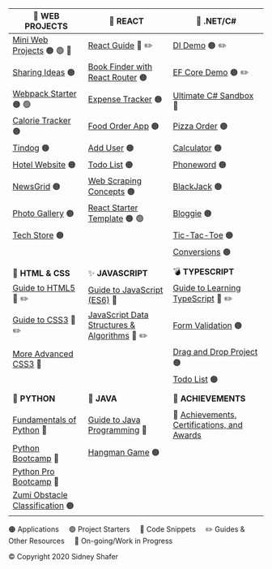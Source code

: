 | :rocket: **WEB PROJECTS** | :star2: **REACT** | :notebook: **.NET/C#** |
| ------------------------- | ---------------- | -------------- |
| [Mini Web Projects](https://github.com/sidneyshafer/mini-web-projects) :orange_circle: :green_circle: :construction: | [React Guide](https://github.com/sidneyshafer/complete-react-guide) :large_blue_circle: :pencil2: | [DI Demo](https://github.com/sidneyshafer/DI_Demo) :orange_circle: :pencil2: |
| [Sharing Ideas](https://github.com/sidneyshafer/sharing-ideas-app) :orange_circle: | [Book Finder with React Router](https://github.com/sidneyshafer/book-finder-with-router) :orange_circle: | [EF Core Demo](https://github.com/sidneyshafer/EFCore_Demo) :orange_circle: :pencil2: |
| [Webpack Starter](https://github.com/sidneyshafer/webpack-starter) :orange_circle: :green_circle: | [Expense Tracker](https://github.com/sidneyshafer/expense-tracker) :orange_circle: | [Ultimate C# Sandbox](https://github.com/sidneyshafer/c-sharp-sandbox) :large_blue_circle: |
| [Calorie Tracker](https://github.com/sidneyshafer/calorie-tracker-webpack) :orange_circle: | [Food Order App](https://github.com/sidneyshafer/food-order-app) :orange_circle: | [Pizza Order](https://github.com/sidneyshafer/pizza-order-app) :orange_circle: |
| [Tindog](https://github.com/sidneyshafer/tindog) :orange_circle: | [Add User](https://github.com/sidneyshafer/add-user-project) :orange_circle: | [Calculator](https://github.com/sidneyshafer/calculator) :orange_circle: |
| [Hotel Website](https://github.com/sidneyshafer/hotel-website) :orange_circle: | [Todo List](https://github.com/sidneyshafer/todo-list) :orange_circle: | [Phoneword](https://github.com/sidneyshafer/Phoneword) :orange_circle: |
| [NewsGrid](https://github.com/sidneyshafer/newsgrid-website) :orange_circle: | [Web Scraping Concepts](https://github.com/sidneyshafer/web-scraping-react-project) :orange_circle:  | [BlackJack](https://github.com/sidneyshafer/Blackjack) :orange_circle: |
| [Photo Gallery](https://github.com/sidneyshafer/photo-gallery) :orange_circle: | [React Starter Template](https://github.com/sidneyshafer/react-starter-template) :orange_circle: :green_circle: | [Bloggie](https://github.com/sidneyshafer/Bloggie) :orange_circle: |
| [Tech Store](https://github.com/sidneyshafer/tech-store) :orange_circle: |  | [Tic-Tac-Toe](https://github.com/sidneyshafer/tic-tac-toe) :orange_circle: |
| | | [Conversions](https://github.com/sidneyshafer/conversions) :orange_circle: |
| | | |
| :dizzy: **HTML & CSS** | :sparkles: **JAVASCRIPT** | :bomb: **TYPESCRIPT** |
| [Guide to HTML5](https://github.com/sidneyshafer/html-guide) :large_blue_circle: :pencil2: | [Guide to JavaScript (ES6)](https://github.com/sidneyshafer/javascript-sandbox) :large_blue_circle: | [Guide to Learning TypeScript](https://github.com/sidneyshafer/TypeScript) :large_blue_circle: :pencil2: |
| [Guide to CSS3](https://github.com/sidneyshafer/css-guide) :large_blue_circle: :pencil2: | [JavaScript Data Structures & Algorithms](https://github.com/sidneyshafer/JS_DSA) :large_blue_circle: :pencil2: | [Form Validation](https://github.com/sidneyshafer/form-validation-typescript) :orange_circle: |
| [More Advanced CSS3](https://github.com/sidneyshafer/css-guide-2) :large_blue_circle: | | [Drag and Drop Project](https://github.com/sidneyshafer/drag-drop-project) :orange_circle: |
| | | [Todo List](https://github.com/sidneyshafer/todo-list-with-typescript) :orange_circle: |
| | | |
| :wrench: **PYTHON** | :pushpin: **JAVA** | :trumpet: **ACHIEVEMENTS** |
| | | |
| [Fundamentals of Python](https://github.com/sidneyshafer/python-fundamentals) :large_blue_circle: | [Guide to Java Programming](https://github.com/sidneyshafer/java-sandbox) :large_blue_circle: | :crown: [Achievements, Certifications, and Awards](https://github.com/sidneyshafer/Achievements) |
| [Python Bootcamp](https://github.com/sidneyshafer/python-pro-bootcamp) :large_blue_circle: | [Hangman Game](https://github.com/sidneyshafer/hangman) :orange_circle: | |
| [Python Pro Bootcamp](https://github.com/sidneyshafer/python-pro-bootcamp) :large_blue_circle: | | |
| [Zumi Obstacle Classification](https://github.com/sidneyshafer/zumi-project) :orange_circle: |  |  |

:orange_circle: Applications &nbsp; &nbsp; :green_circle: Project Starters &nbsp; &nbsp; :large_blue_circle: Code Snippets &nbsp; &nbsp; :pencil2: Guides & Other Resources &nbsp; &nbsp; :construction: On-going/Work in Progress

:copyright: Copyright 2020 Sidney Shafer